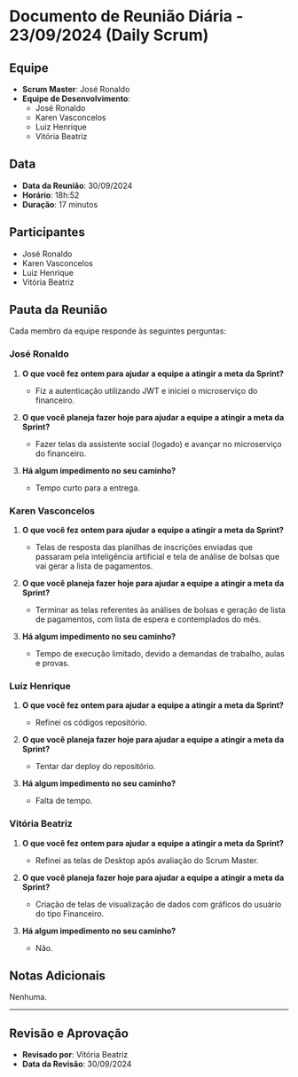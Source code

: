 # Documento de Reunião Diária - 23/09/2024 (Daily Scrum)

## Equipe
- **Scrum Master**: José Ronaldo
- **Equipe de Desenvolvimento**:
  - José Ronaldo
  - Karen Vasconcelos
  - Luiz Henrique
  - Vitória Beatriz

## Data
- **Data da Reunião**: 30/09/2024
- **Horário**: 18h:52
- **Duração**: 17 minutos

## Participantes
  - José Ronaldo
  - Karen Vasconcelos
  - Luiz Henrique
  - Vitória Beatriz

## Pauta da Reunião
Cada membro da equipe responde às seguintes perguntas:

### José Ronaldo
1. **O que você fez ontem para ajudar a equipe a atingir a meta da Sprint?**
   - Fiz a autenticação utilizando JWT e iniciei o microserviço do financeiro.

2. **O que você planeja fazer hoje para ajudar a equipe a atingir a meta da Sprint?**
   - Fazer telas da assistente social (logado) e avançar no microserviço do financeiro.

3. **Há algum impedimento no seu caminho?**
   - Tempo curto para a entrega.


### Karen Vasconcelos
1. **O que você fez ontem para ajudar a equipe a atingir a meta da Sprint?**
   - Telas de resposta das planilhas de inscrições enviadas que passaram pela inteligência artificial e tela de análise de bolsas que vai gerar a lista de pagamentos.

2. **O que você planeja fazer hoje para ajudar a equipe a atingir a meta da Sprint?**
   - Terminar as telas referentes às análises de bolsas e geração de lista de pagamentos, com lista de espera e contemplados do mês.

3. **Há algum impedimento no seu caminho?**
   - Tempo de execução limitado, devido a demandas de trabalho, aulas e provas.

### Luiz Henrique
1. **O que você fez ontem para ajudar a equipe a atingir a meta da Sprint?**
   - Refinei os códigos repositório.

2. **O que você planeja fazer hoje para ajudar a equipe a atingir a meta da Sprint?**
   - Tentar dar deploy do repositório.

3. **Há algum impedimento no seu caminho?**
   - Falta de tempo.

### Vitória Beatriz
1. **O que você fez ontem para ajudar a equipe a atingir a meta da Sprint?**
   - Refinei as telas de Desktop após avaliação do Scrum Master.

2. **O que você planeja fazer hoje para ajudar a equipe a atingir a meta da Sprint?**
   - Criação de telas de visualização de dados com gráficos do usuário do tipo Financeiro.

3. **Há algum impedimento no seu caminho?**
   - Não.

## Notas Adicionais
Nenhuma.

---

## Revisão e Aprovação
- **Revisado por**: Vitória Beatriz
- **Data da Revisão**: 30/09/2024
